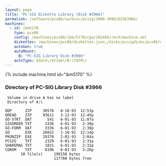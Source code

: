 ```yaml
---
layout: page
title: "PC-SIG Diskette Library (Disk #3966)"
permalink: /software/pcx86/sw/misc/pcsig/3000-3999/DISK3966/
machines:
  - id: ibm5170
    type: pcx86
    config: /machines/pcx86/ibm/5170/cga/1024kb/rev3/machine.xml
    diskettes: /machines/pcx86/diskettes.json,/disks/pcsigdisks/pcx86/diskettes.json
    autoGen: true
    autoMount:
      B: "PC-SIG Library Disk #3966"
    autoType: $date\r$time\rB:\rDIR\r
---
```


{% include machine.html id="ibm5170" %}

### Directory of PC-SIG Library Disk #3966

     Volume in drive A has no label
     Directory of A:\

    DDP      ZIP     30578   8-16-93  12:53p
    QREAD    ZIP     93611   3-12-93  12:45p
    GO-STRT  DAT       541   6-01-93  11:07a
    SIGORDER TXT      3336   6-01-93   2:30p
    GO-FORM  DAT      3336   6-01-93   2:30p
    GO       EXE     26022   1-10-92  12:14p
    PKUNZIP  EXE     29378   2-01-93   2:04a
    PCSIG    TXT      2329   6-01-93   2:31p
    SHAREMAG TXT      1831   6-01-93   2:32p
    CDROM    TXT      8196   6-01-93   3:26p
           10 file(s)     199158 bytes
                          117760 bytes free
